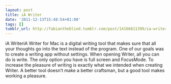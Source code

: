 ```yaml
---
layout: post
title: iA Writer
date: '2011-12-13T15:48:54+01:00'
tags: []
tumblr_url: http://fabiantheblind.tumblr.com/post/14166811399/ia-writer
---
```

iA WriteriA Writer for Mac is a digital writing tool that makes sure that all your thoughts go into the text instead of the program. One of our goals was to create a writing app without settings. When opening Writer, all you can do is write. The only option you have is full screen and FocusMode. To increase the pleasure of writing is exactly what we intended when creating Writer. A better tool doesn’t make a better craftsman, but a good tool makes working a pleasure.
